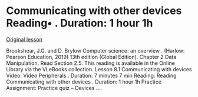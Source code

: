 # Communicating with other devices Reading• . Duration: 1 hour 1h

[Original lesson](https://www.coursera.org/learn/uol-how-computers-work/supplement/UNXz2/communicating-with-other-devices)

Brookshear, J.G. and D. Brylow Computer science: an overview . (Harlow: Pearson Education, 2019) 13th edition (Global Edition). Chapter 2 Data Manipulation. Read Section 2.5. This reading is available in the Online Library via the VLeBooks collection. Lesson 8.1 Communicating with devices Video: Video Peripherals . Duration: 7 minutes 7 min Reading: Reading Communicating with other devices . Duration: 1 hour 1h Practice Assignment: Practice quiz – Devices ....

